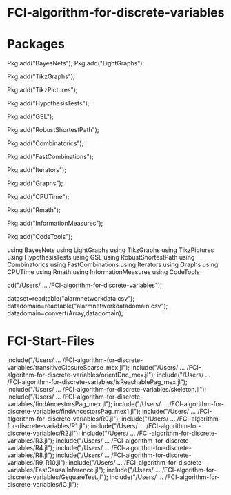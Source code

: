 # FCI-algorithm-for-discrete-variables
# Packages
Pkg.add("BayesNets");
Pkg.add("LightGraphs");

Pkg.add("TikzGraphs");

Pkg.add("TikzPictures");

Pkg.add("HypothesisTests");

Pkg.add("GSL");

Pkg.add("RobustShortestPath");

Pkg.add("Combinatorics");

Pkg.add("FastCombinations");

Pkg.add("Iterators");

Pkg.add("Graphs");

Pkg.add("CPUTime");

Pkg.add("Rmath");

Pkg.add("InformationMeasures");

Pkg.add("CodeTools");

using BayesNets
using LightGraphs
using TikzGraphs
using TikzPictures
using HypothesisTests
using GSL
using RobustShortestPath
using Combinatorics
using FastCombinations
using Iterators
using Graphs
using CPUTime
using Rmath
using InformationMeasures
using CodeTools

cd("/Users/ ... /FCI-algorithm-for-discrete-variables");

dataset=readtable("alarmnetworkdata.csv");
datadomain=readtable("alarmnetworkdatadomain.csv");
datadomain=convert(Array,datadomain);
# FCI-Start-Files
  include("/Users/ ... /FCI-algorithm-for-discrete-variables/transitiveClosureSparse_mex.jl");
  include("/Users/ ... /FCI-algorithm-for-discrete-variables/orientDnc_mex.jl");
  include("/Users/ ... /FCI-algorithm-for-discrete-variables/isReachablePag_mex.jl");
  include("/Users/ ... /FCI-algorithm-for-discrete-variables/skeleton.jl");
  include("/Users/ ... /FCI-algorithm-for-discrete-variables/findAncestorsPag_mex.jl");
  include("/Users/ ... /FCI-algorithm-for-discrete-variables/findAncestorsPag_mex1.jl");
  include("/Users/ ... /FCI-algorithm-for-discrete-variables/R0.jl");
  include("/Users/ ... /FCI-algorithm-for-discrete-variables/R1.jl");
  include("/Users/ ... /FCI-algorithm-for-discrete-variables/R2.jl");
  include("/Users/ ... /FCI-algorithm-for-discrete-variables/R3.jl");
  include("/Users/ ... /FCI-algorithm-for-discrete-variables/R4.jl");
  include("/Users/ ... /FCI-algorithm-for-discrete-variables/R8.jl");
  include("/Users/ ... /FCI-algorithm-for-discrete-variables/R9_R10.jl");
  include("/Users/ ... /FCI-algorithm-for-discrete-variables/FastCausalInference.jl");
  include("/Users/ ... /FCI-algorithm-for-discrete-variables/GsquareTest.jl");
  include("/Users/ ... /FCI-algorithm-for-discrete-variables/IC.jl");
